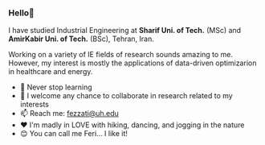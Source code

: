 ### Hello👋
I have studied Industrial Engineering at **Sharif Uni. of Tech.** (MSc) and **AmirKabir Uni. of Tech.** (BSc), Tehran, Iran.

Working on a variety of IE fields of research sounds amazing to me. However, my interest is mostly the applications of data-driven optimizarion in healthcare and energy. 

- 🌱 Never stop learning
- 👯 I welcome any chance to collaborate in research related to my interests
- 📫 Reach me: fezzati@uh.edu
- ♥  I'm madly in LOVE with hiking, dancing, and jogging in the nature 
- 😊 You can call me Feri... I like it!


<!--
**FarzaneEzzati/FarzaneEzzati** is a ✨ _special_ ✨ repository because its `README.md` (this file) appears on your GitHub profile.

Here are some ideas to get you started:


-->
